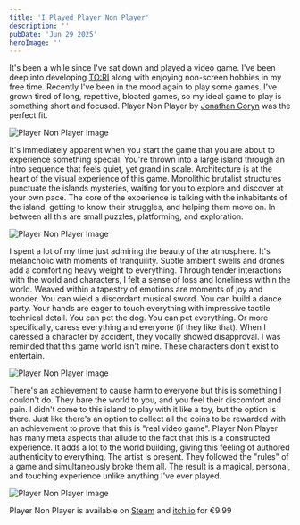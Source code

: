 ```yaml
---
title: 'I Played Player Non Player'
description: ''
pubDate: 'Jun 29 2025'
heroImage: ''
---
```



It's been a while since I've sat down and played a video game. I've been deep into developing [TO:RI](https://store.steampowered.com/app/3215280/TORI/) along with enjoying non-screen hobbies in my free time. Recently I've been in the mood again to play some games. I've grown tired of long, repetitive, bloated games, so my ideal game to play is something short and focused. Player Non Player by [Jonathan Coryn](https://corjn.com/) was the perfect fit.

![Player Non Player Image](/player-non-player-screenshot-1.jpeg)

It's immediately apparent when you start the game that you are about to experience something special. You're thrown into a large island through an intro sequence that feels quiet, yet grand in scale. Architecture is at the heart of the visual experience of this game. Monolithic brutalist structures punctuate the islands mysteries, waiting for you to explore and discover at your own pace. The core of the experience is talking with the inhabitants of the island, getting to know their struggles, and helping them move on. In between all this are small puzzles, platforming, and exploration.

![Player Non Player Image](/player-non-player-screenshot-2.jpg)

I spent a lot of my time just admiring the beauty of the atmosphere. It's melancholic with moments of tranquility. Subtle ambient swells and drones add a comforting heavy weight to everything. Through tender interactions with the world and characters, I felt a sense of loss and loneliness within the world. Weaved within a tapestry of emotions are moments of joy and wonder. You can wield a discordant musical sword. You can build a dance party. Your hands are eager to touch everything with impressive tactile technical detail. You can pet the dog. You can pet everything. Or more specifically, caress everything and everyone (if they like that). When I caressed a character by accident, they vocally showed disapproval. I was reminded that this game world isn't mine. These characters don't exist to entertain.

![Player Non Player Image](/player-non-player-screenshot-3.png)

There's an achievement to cause harm to everyone but this is something I couldn't do. They bare the world to you, and you feel their discomfort and pain. I didn't come to this island to play with it like a toy, but the option is there. Just like there's an option to collect all the coins to be rewarded with an achievement to prove that this is "real video game". Player Non Player has many meta aspects that allude to the fact that this is a constructed experience. It adds a lot to the world building, giving this feeling of authored authenticity to everything. The artist is present. They followed the "rules" of a game and simultaneously broke them all. The result is a magical, personal, and touching experience unlike anything I've ever played.

![Player Non Player Image](/player-non-player-screenshot.jpeg)

Player Non Player is available on [Steam](https://store.steampowered.com/app/2175690/Player_Non_Player/) and [itch.io](https://corjn.itch.io/player-non-player) for €9.99